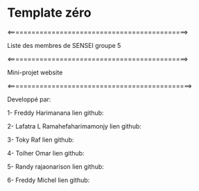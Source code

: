 # Template zéro
<=============================================>

Liste des membres de SENSEI groupe 5

<=============================================>

Mini-projet website 

<==============================================>

Developpé par:


1- Freddy Harimanana
lien github:

2- Lafatra L Ramahefaharimamonjy
lien github:

3- Toky Raf
lien github:

4- Toiher Omar
lien github:

5- Randy rajaonarison
lien github:

6- Freddy Michel
lien github:
